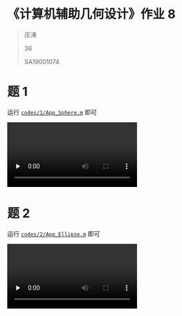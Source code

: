 # 《计算机辅助几何设计》作业 8

> 庄涛
>
> 36
>
> SA19001074

# 题 1

运行 [`codes/1/App_Sphere.m`](codes\1\App_Sphere.m) 即可

<video id="video" controls="" preload="none">
    <source id="mp4" src="demo_p1.mp4" type="video/mp4">
</video>

# 题 2

运行 [`codes/2/App_Ellipse.m`](codes/2/App_Ellipse.m) 即可

<video id="video" controls="" preload="none">
    <source id="mp4" src="demo_p2.mp4" type="video/mp4">
</video>